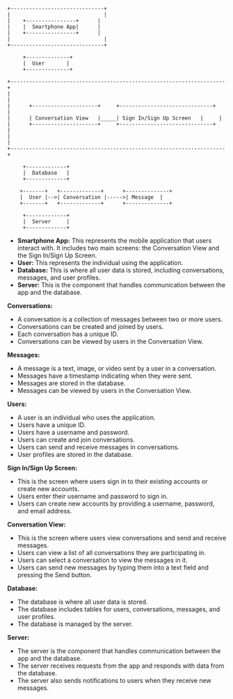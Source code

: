 ```uml
+------------------------------+
|                              |
|    +----------------+      |
|    |  Smartphone App|      |
|    +----------------+      |
|                              |
+------------------------------+

     +--------------+            
     |  User       |            
     +--------------+            

+---------------------------------------------------------------------+
|                                                                     |
|      +---------------------+     +------------------------------+     |
|      | Conversation View   |_____| Sign In/Sign Up Screen   |     |
|      +---------------------+     +------------------------------+     |
|                                                                     |
+---------------------------------------------------------------------+

     +-------------+            
     |  Database   |            
     +-------------+            

    +-------+   +-------------+      +--------------+      
    |  User |-->| Conversation |----->| Message  |      
    +-------+   +-------------+      +--------------+      

     +-------------+            
     |  Server     |            
     +-------------+ 
```

* **Smartphone App:** This represents the mobile application that users interact with. It includes two main screens: the Conversation View and the Sign In/Sign Up Screen.
* **User:** This represents the individual using the application.
* **Database:** This is where all user data is stored, including conversations, messages, and user profiles.
* **Server:** This is the component that handles communication between the app and the database.

**Conversations:**

* A conversation is a collection of messages between two or more users.
* Conversations can be created and joined by users.
* Each conversation has a unique ID.
* Conversations can be viewed by users in the Conversation View.

**Messages:**

* A message is a text, image, or video sent by a user in a conversation.
* Messages have a timestamp indicating when they were sent.
* Messages are stored in the database.
* Messages can be viewed by users in the Conversation View.

**Users:**

* A user is an individual who uses the application.
* Users have a unique ID.
* Users have a username and password.
* Users can create and join conversations.
* Users can send and receive messages in conversations.
* User profiles are stored in the database.

**Sign In/Sign Up Screen:**

* This is the screen where users sign in to their existing accounts or create new accounts.
* Users enter their username and password to sign in.
* Users can create new accounts by providing a username, password, and email address.

**Conversation View:**

* This is the screen where users view conversations and send and receive messages.
* Users can view a list of all conversations they are participating in.
* Users can select a conversation to view the messages in it.
* Users can send new messages by typing them into a text field and pressing the Send button.

**Database:**

* The database is where all user data is stored.
* The database includes tables for users, conversations, messages, and user profiles.
* The database is managed by the server.

**Server:**

* The server is the component that handles communication between the app and the database.
* The server receives requests from the app and responds with data from the database.
* The server also sends notifications to users when they receive new messages.